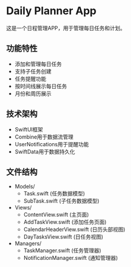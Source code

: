 # Daily Planner App

这是一个日程管理APP，用于管理每日任务和计划。

## 功能特性
- 添加和管理每日任务
- 支持子任务创建
- 任务提醒功能
- 按时间线展示每日任务
- 月份和周历展示

## 技术架构
- SwiftUI框架
- Combine用于数据流管理
- UserNotifications用于提醒功能
- SwiftData用于数据持久化

## 文件结构
- Models/
  - Task.swift (任务数据模型)
  - SubTask.swift (子任务数据模型)
- Views/
  - ContentView.swift (主页面)
  - AddTaskView.swift (添加任务页面)
  - CalendarHeaderView.swift (日历头部视图)
  - DayTasksView.swift (日任务视图)
- Managers/
  - TaskManager.swift (任务管理器)
  - NotificationManager.swift (通知管理器) 